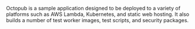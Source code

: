 Octopub is a sample application designed to be deployed to a variety of platforms such as AWS Lambda, Kubernetes, and
static web hosting. It also builds a number of test worker images, test scripts, and security packages.

